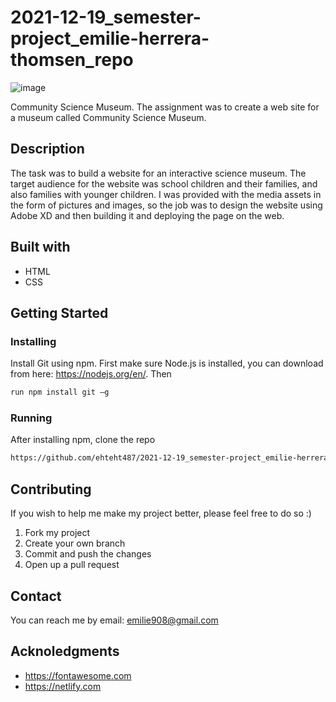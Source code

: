 # 2021-12-19_semester-project_emilie-herrera-thomsen_repo

![image](https://phenomenal-otter-e0354e.netlify.app/images/semester-project-science-museum.png)

Community Science Museum. 
The assignment was to create a web site for a museum called Community Science Museum.

## Description
The task was to build a website for an interactive science museum. The target audience for the website was school children and their families, and also families with younger children. I was provided with the media assets in the form of pictures and images, so the job was to design the website using Adobe XD and then building it and deploying the page on the web. 
## Built with
- HTML
- CSS
## Getting Started
### Installing
Install Git using npm. First make sure Node.js is installed, you can download from here: https://nodejs.org/en/. Then 

```bash
run npm install git –g 
```

### Running
After installing npm, clone the repo
```bash
https://github.com/ehteht487/2021-12-19_semester-project_emilie-herrera-thomsen_repo
```
## Contributing
If you wish to help me make my project better, please feel free to do so :) 
1. Fork my project
2. Create your own branch
3. Commit and push the changes
4. Open up a pull request
## Contact
You can reach me by email: emilie908@gmail.com
## Acknoledgments
- https://fontawesome.com
- https://netlify.com
